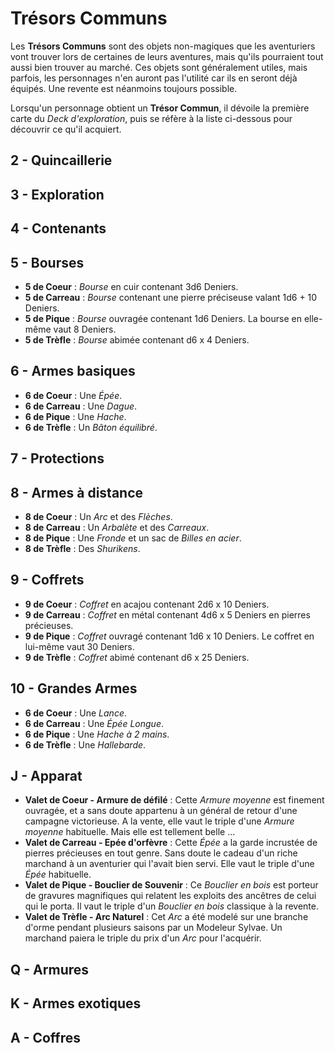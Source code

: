 # Trésors Communs

Les **Trésors Communs** sont des objets non-magiques que les aventuriers vont trouver lors de certaines de leurs aventures, mais qu'ils pourraient tout aussi bien trouver au marché. Ces objets sont généralement utiles, mais parfois, les personnages n'en auront pas l'utilité car ils en seront déjà équipés. Une revente est néanmoins toujours possible.

Lorsqu'un personnage obtient un **Trésor Commun**, il dévoile la première carte du _Deck d'exploration_, puis se réfère à la liste ci-dessous pour découvrir ce qu'il acquiert.

## 2 - Quincaillerie

## 3 - Exploration

## 4 - Contenants

## 5 - Bourses

* **5 de Coeur** : _Bourse_ en cuir contenant 3d6 Deniers.
* **5 de Carreau** : _Bourse_ contenant une pierre préciseuse valant 1d6 + 10 Deniers.
* **5 de Pique** : _Bourse_ ouvragée contenant 1d6 Deniers. La bourse en elle-même vaut 8 Deniers.
* **5 de Trèfle** : _Bourse_ abimée contenant d6 x 4 Deniers.

## 6 - Armes basiques

* **6 de Coeur** : Une _Épée_.
* **6 de Carreau** : Une _Dague_.
* **6 de Pique** : Une _Hache_.
* **6 de Trèfle** : Un _Bâton équilibré_.

## 7 - Protections

## 8 - Armes à distance

* **8 de Coeur** : Un _Arc_ et des _Flèches_.
* **8 de Carreau** : Un _Arbalète_ et des _Carreaux_.
* **8 de Pique** : Une _Fronde_ et un sac de _Billes en acier_.
* **8 de Trèfle** : Des _Shurikens_.

## 9 - Coffrets

* **9 de Coeur** : _Coffret_ en acajou contenant 2d6 x 10 Deniers.
* **9 de Carreau** : _Coffret_ en métal contenant 4d6 x 5 Deniers en pierres précieuses.
* **9 de Pique** : _Coffret_ ouvragé contenant 1d6 x 10 Deniers. Le coffret en lui-même vaut 30 Deniers.
* **9 de Trèfle** : _Coffret_ abimé contenant d6 x 25 Deniers.

## 10 - Grandes Armes

* **6 de Coeur** : Une _Lance_.
* **6 de Carreau** : Une _Épée Longue_.
* **6 de Pique** : Une _Hache à 2 mains_.
* **6 de Trèfle** : Une _Hallebarde_.

## J - Apparat

* **Valet de Coeur - Armure de défilé** : Cette _Armure moyenne_ est finement ouvragée, et a sans doute appartenu à un général de retour d'une campagne victorieuse. A la vente, elle vaut le triple d'une _Armure moyenne_ habituelle. Mais elle est tellement belle ...
* **Valet de Carreau - Epée d'orfèvre** : Cette _Épée_ a la garde incrustée de pierres précieuses en tout genre. Sans doute le cadeau d'un riche marchand à un aventurier qui l'avait bien servi. Elle vaut le triple d'une _Épée_ habituelle.
* **Valet de Pique - Bouclier de Souvenir** : Ce _Bouclier en bois_ est porteur de gravures magnifiques qui relatent les exploits des ancêtres de celui qui le porta. Il vaut le triple d'un _Bouclier en bois_ classique à la revente.
* **Valet de Trèfle - Arc Naturel** : Cet _Arc_ a été modelé sur une branche d'orme pendant plusieurs saisons par un Modeleur Sylvae. Un marchand paiera le triple du prix d'un _Arc_ pour l'acquérir.

## Q - Armures

## K - Armes exotiques

## A - Coffres
